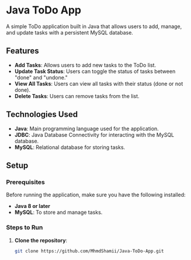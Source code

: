 # Java ToDo App

A simple ToDo application built in Java that allows users to add, manage, and update tasks with a persistent MySQL database.

## Features
- **Add Tasks**: Allows users to add new tasks to the ToDo list.
- **Update Task Status**: Users can toggle the status of tasks between "done" and "undone."
- **View All Tasks**: Users can view all tasks with their status (done or not done).
- **Delete Tasks**: Users can remove tasks from the list.

## Technologies Used
- **Java**: Main programming language used for the application.
- **JDBC**: Java Database Connectivity for interacting with the MySQL database.
- **MySQL**: Relational database for storing tasks.

## Setup

### Prerequisites

Before running the application, make sure you have the following installed:

- **Java 8 or later**
- **MySQL**: To store and manage tasks.

### Steps to Run

1. **Clone the repository**:
   ```bash
   git clone https://github.com/MhmdShamii/Java-ToDo-App.git
